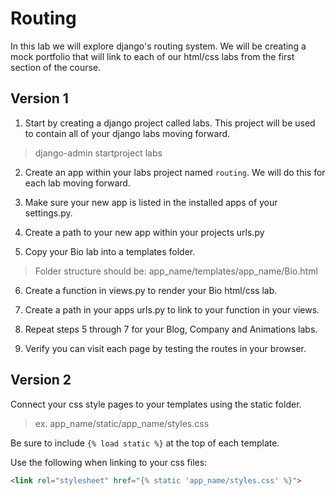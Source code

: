 # Routing
In this lab we will explore django's routing system. We will be creating a mock portfolio that will link to each of our html/css labs from the first section of the course.

## Version 1
1. Start by creating a django project called labs. This project will be used to contain all of your django labs moving forward.

> django-admin startproject labs

2. Create an app within your labs project named `routing`. We will do this for each lab moving forward.

3. Make sure your new app is listed in the installed apps of your settings.py.

4. Create a path to your new app within your projects urls.py

5. Copy your Bio lab into a templates folder.
> Folder structure should be: app_name/templates/app_name/Bio.html

6. Create a function in views.py to render your Bio html/css lab.

7. Create a path in your apps urls.py to link to your function in your views.

8. Repeat steps 5 through 7 for your Blog, Company and Animations labs.

9. Verify you can visit each page by testing the routes in your browser.

## Version 2
Connect your css style pages to your templates using the static folder.
> ex. app_name/static/app_name/styles.css

Be sure to include `{% load static %}` at the top of each template.

Use the following when linking to your css files:
```html
<link rel="stylesheet" href="{% static 'app_name/styles.css' %}">
```
